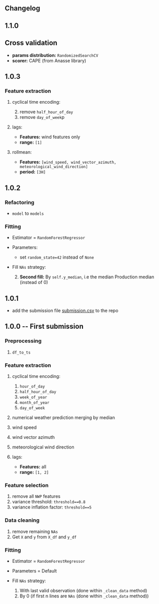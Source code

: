 ## Changelog

## 1.1.0

## Cross validation

+ **params distribution:** ``RandomizedSearchCV``
+ **scorer:** CAPE (from Anasse library)

## 1.0.3

### Feature extraction

1. cyclical time encoding:

   2. remove ``half_hour_of_day``
   3. remove ``day_of_week``p

2. lags:
   + **Features:** wind features only
   + **range:** ``[1]``

3. rollmean:
   + **Features:** ``[wind_speed, wind_vector_azimuth, meteorological_wind_direction]``
   + **period:** ``[3H]``

## 1.0.2

### Refactoring

+ ``model`` to ``models``

### Fitting

+ Estimator = ``RandomForestRegressor``
+ Parameters:

  + set ``random_state=42`` instead of ``None``
+ Fill ``NAs`` strategy:

  2. **Second fill:** By ``self.y_median``, i.e the median Production median (instead of 0)

## 1.0.1

+ add the submission file [submission.csv](results/submission.csv) to the repo

## 1.0.0 -- First submission

### Preprocessing

1. `df_to_ts`


### Feature extraction

1. cyclical time encoding:

   1. ``hour_of_day``
   2. ``half_hour_of_day``
   3. ``week_of_year``
   4. ``month_of_year``
   5. ``day_of_week``

2. numerical weather prediction merging by median
3. wind speed
4. wind vector azimuth
5. meteorological wind direction
6. lags:

   + **Features:** all
   + **range:** ``[1, 2]``

### Feature selection

1. remove all ``NWP`` features
2. variance threshold: ``threshold==0.8``
3. variance inflation factor: ``threshold==5``

### Data cleaning

1. remove remaining ``NAs``
2. Get ``X`` and ``y`` from ``X_df`` and ``y_df``

### Fitting

+ Estimator = ``RandomForestRegressor``
+ Parameters = Default
+ Fill ``NAs`` strategy:

  1. With last valid observation (done within ``_clean_data`` method)
  2. By 0 (if first n lines are ``NAs`` (done within ``_clean_data`` method))

